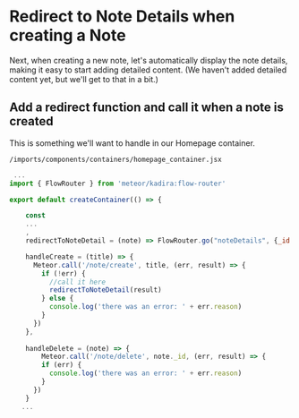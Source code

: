 # Redirect to Note Details when creating a Note

Next, when creating a new note, let's automatically display the note details, making it easy to start adding detailed content. (We haven't added detailed content yet, but we'll get to that in a bit.)

## Add a redirect function and call it when a note is created

This is something we'll want to handle in our Homepage container.

``` /imports/components/containers/homepage_container.jsx ```

```js
 ...
import { FlowRouter } from 'meteor/kadira:flow-router'

export default createContainer(() => {

	const
    ...
    ,
    redirectToNoteDetail = (note) => FlowRouter.go("noteDetails", {_id: note._id}),

    handleCreate = (title) => {
      Meteor.call('/note/create', title, (err, result) => {
        if (!err) {
          //call it here
          redirectToNoteDetail(result)
        } else {
          console.log('there was an error: ' + err.reason)
        }
      })
  	},
    
    handleDelete = (note) => {
  		Meteor.call('/note/delete', note._id, (err, result) => {
        if (err) {
          console.log('there was an error: ' + err.reason)
        }
      })
  	}
   ...

```


